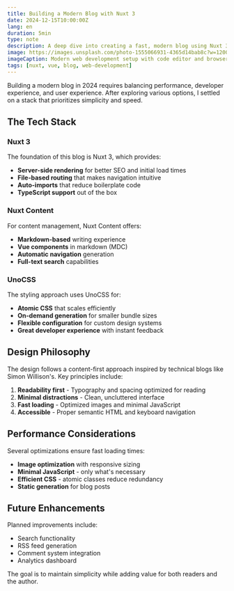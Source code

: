 ```yaml
---
title: Building a Modern Blog with Nuxt 3
date: 2024-12-15T10:00:00Z
lang: en
duration: 5min
type: note
description: A deep dive into creating a fast, modern blog using Nuxt 3, Nuxt Content, and UnoCSS. Learn about the architecture decisions and design principles behind a content-first approach.
image: https://images.unsplash.com/photo-1555066931-4365d14bab8c?w=1200&h=600&fit=crop&crop=entropy&auto=format&q=80
imageCaption: Modern web development setup with code editor and browser
tags: [nuxt, vue, blog, web-development]
---
```


Building a modern blog in 2024 requires balancing performance, developer experience, and user experience. After exploring various options, I settled on a stack that prioritizes simplicity and speed.

## The Tech Stack

### Nuxt 3
The foundation of this blog is Nuxt 3, which provides:
- **Server-side rendering** for better SEO and initial load times
- **File-based routing** that makes navigation intuitive
- **Auto-imports** that reduce boilerplate code
- **TypeScript support** out of the box

### Nuxt Content
For content management, Nuxt Content offers:
- **Markdown-based** writing experience
- **Vue components** in markdown (MDC)
- **Automatic navigation** generation
- **Full-text search** capabilities

### UnoCSS
The styling approach uses UnoCSS for:
- **Atomic CSS** that scales efficiently
- **On-demand generation** for smaller bundle sizes
- **Flexible configuration** for custom design systems
- **Great developer experience** with instant feedback

## Design Philosophy

The design follows a content-first approach inspired by technical blogs like Simon Willison's. Key principles include:

1. **Readability first** - Typography and spacing optimized for reading
2. **Minimal distractions** - Clean, uncluttered interface
3. **Fast loading** - Optimized images and minimal JavaScript
4. **Accessible** - Proper semantic HTML and keyboard navigation

## Performance Considerations

Several optimizations ensure fast loading times:

- **Image optimization** with responsive sizing
- **Minimal JavaScript** - only what's necessary
- **Efficient CSS** - atomic classes reduce redundancy
- **Static generation** for blog posts

## Future Enhancements

Planned improvements include:
- Search functionality
- RSS feed generation
- Comment system integration
- Analytics dashboard

The goal is to maintain simplicity while adding value for both readers and the author.

